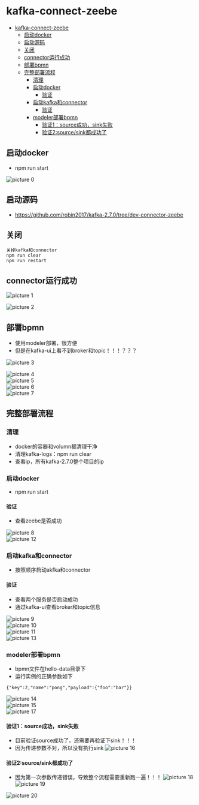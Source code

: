 # kafka-connect-zeebe

- [kafka-connect-zeebe](#kafka-connect-zeebe)
  - [启动docker](#启动docker)
  - [启动源码](#启动源码)
  - [关闭](#关闭)
  - [connector运行成功](#connector运行成功)
  - [部署bpmn](#部署bpmn)
  - [完整部署流程](#完整部署流程)
    - [清理](#清理)
    - [启动docker](#启动docker-1)
      - [验证](#验证)
    - [启动kafka和connector](#启动kafka和connector)
      - [验证](#验证-1)
    - [modeler部署bpmn](#modeler部署bpmn)
      - [验证1：source成功，sink失败](#验证1source成功sink失败)
      - [验证2:source/sink都成功了](#验证2sourcesink都成功了)


## 启动docker
+ npm run start

![picture 0](../images/31139f875ba2c1817de69bc699739f7677ef361928bc540ccadd3ae58e241263.png)  



## 启动源码
+ https://github.com/robin2017/kafka-2.7.0/tree/dev-connector-zeebe


## 关闭
```
关掉kafka和connector
npm run clear
npm run restart
```

## connector运行成功

![picture 1](../images/e8573d90e12b2ff050cb55a467c6c917ab12da578c9224260f0c9a07d3fa022d.png)  

![picture 2](../images/32d7343b77b946c393ae359a6a43eba1bd27090940e622aec9981ea37495f56c.png)  


## 部署bpmn
+ 使用modeler部署，很方便
+ 但是在kafka-ui上看不到broker和topic！！！？？？

![picture 3](../images/b29ebc14df6cb76603cfe71f2d8b9660cab66d6beef9d0d93787e0250ad69052.png)  

![picture 4](../images/d0aa9a11c7c3900ffb74384234e532c517937da028a11430e6be4d6eacf40297.png)  
![picture 5](../images/cc1d8fff8717b95680c3b5ebb8111badfeb854429cf49f253cffb5abc1e2c1ab.png)  
![picture 6](../images/56ddeb47b105324069d6cb49944fcfd942ac0fd6d62e8891d4cb1905c26ed33a.png)  
![picture 7](../images/374ac506dca421fd6fa6b3f353728dc3a656f44cb392dc7c7094ecfb0ade09ba.png)  


## 完整部署流程
### 清理
+ docker的容器和volumn都清理干净
+ 清理kafka-logs：npm run clear
+ 查看ip，所有kafka-2.7.0整个项目的ip

### 启动docker
+ npm run start

#### 验证
+ 查看zeebe是否成功


![picture 8](../images/57740c616de36b6b8fac91f1e0936a7e75c4a5ad46b01b7f619eeb9da0cd81e0.png)  
![picture 12](../images/bbe62c5bbbcddf1e87c86583bba26949bd5e4c9ae3f3936b2a6e7375920487bb.png)  


### 启动kafka和connector
+ 按照顺序启动akfka和connector

#### 验证
+ 查看两个服务是否启动成功
+ 通过kafka-ui查看broker和topic信息


![picture 9](../images/9a33d3ae92c793c31ac95693fd29ed8694c32bd5a58c8b6ff1580e8f8ed5ba5a.png)  
![picture 10](../images/302619f767ec47648dd33e2c83fb264c050c9fdf28ee8c3f94ba920084c9b00d.png)  
![picture 11](../images/cb3fac9887a6bf6c1493401ae23685ddff8caadb9aa75b4cd2dbbc027e5ffb03.png)  
![picture 13](../images/f644bad3ddf6abfe2cb7127a7f806514b5f1cb80f946c9f4296f01f7205608d4.png)  


### modeler部署bpmn
+ bpmn文件在hello-data目录下
+ 运行实例的正确参数如下

```
{"key":2,"name":"pong","payload":{"foo":"bar"}}
```

![picture 14](../images/bde53303cbd688a8c1cd059bb3d6d5651ddd9f7ceaeb3c62d0cb349984e63857.png)  
![picture 15](../images/598d179653d6e808c62f6e387f24334c37f0789a40aa7e90fb695cd78a48e2ab.png)  
![picture 17](../images/f08510640377975907dddfd122577ab44258a301b508d338963fd9fde08a1158.png)  


#### 验证1：source成功，sink失败
+ 目前验证source成功了，还需要再验证下sink！！！
+ 因为传递参数不对，所以没有执行sink
![picture 16](../images/db6597fbcbfd930f098f278875ced5746c2ac28d78f490366bd5d36303c1a102.png)  

#### 验证2:source/sink都成功了
+ 因为第一次参数传递错误，导致整个流程需要重新跑一遍！！！
![picture 18](../images/c21e9740c7b7dce0a032bd04fa2b51076adaed82bfa42da34ff5676cde2fd3cb.png)  
![picture 19](../images/66916e9d0e96c2b51c17658ed18d21cc6caa6f817c70bc53e7773e0c9bb2989d.png)  

![picture 20](../images/4356f7b9dbb8a281a79960d2142e038db56f562907a0e9cc939eba8007f282d1.png)  
